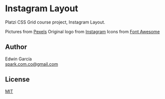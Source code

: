 # Instagram Layout

Platzi CSS Grid course project, Instagram Layout.

Pictures from [Pexels](https://www.pexels.com/)
Original logo from [Instagram](https://instagram.com)
Icons from [Font Awesome](https://fontawesome.com/)

## Author

Edwin García  
spark.com.co@gmail.com

## License

[MIT](./LICENSE)
